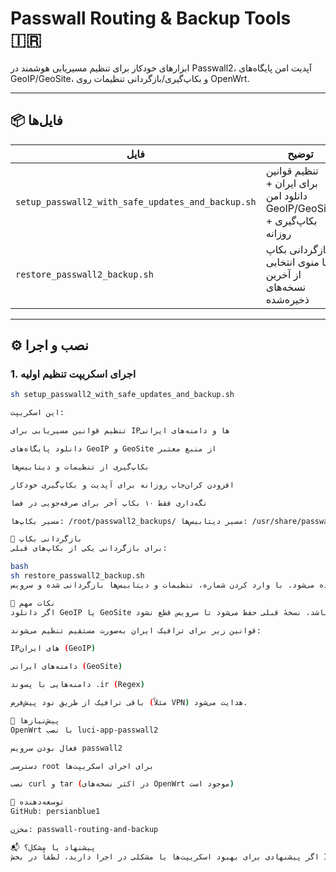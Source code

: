 # Passwall Routing & Backup Tools 🇮🇷

ابزارهای خودکار برای تنظیم مسیریابی هوشمند در Passwall2، آپدیت امن پایگاه‌های GeoIP/GeoSite، و بکاپ‌گیری/بازگردانی تنظیمات روی OpenWrt.

---

## 📦 فایل‌ها

| فایل | توضیح |
|------|-------|
| `setup_passwall2_with_safe_updates_and_backup.sh` | تنظیم قوانین برای ایران + دانلود امن GeoIP/GeoSite + بکاپ‌گیری روزانه |
| `restore_passwall2_backup.sh` | بازگردانی بکاپ با منوی انتخابی از آخرین نسخه‌های ذخیره‌شده |

---

## ⚙️ نصب و اجرا

### 1. اجرای اسکریپت تنظیم اولیه

```bash
sh setup_passwall2_with_safe_updates_and_backup.sh

این اسکریپت:

تنظیم قوانین مسیریابی برای IPها و دامنه‌های ایرانی

دانلود پایگاه‌های GeoIP و GeoSite از منبع معتبر

بکاپ‌گیری از تنظیمات و دیتابیس‌ها

افزودن کران‌جاب روزانه برای آپدیت و بکاپ‌گیری خودکار

نگه‌داری فقط ۱۰ بکاپ آخر برای صرفه‌جویی در فضا

مسیر بکاپ‌ها: /root/passwall2_backups/ مسیر دیتابیس‌ها: /usr/share/passwall2/

🔁 بازگردانی بکاپ
برای بازگردانی یکی از بکاپ‌های قبلی:

bash
sh restore_passwall2_backup.sh
سپس لیستی از بکاپ‌های موجود نمایش داده می‌شود. با وارد کردن شماره، تنظیمات و دیتابیس‌ها بازگردانی شده و سرویس Passwall2 ری‌استارت می‌شود.

🧠 نکات مهم
اگر دانلود GeoIP یا GeoSite ناموفق باشد، نسخهٔ قبلی حفظ می‌شود تا سرویس قطع نشود.

قوانین زیر برای ترافیک ایران به‌صورت مستقیم تنظیم می‌شوند:

IPهای ایران (GeoIP)

دامنه‌های ایرانی (GeoSite)

دامنه‌هایی با پسوند .ir (Regex)

باقی ترافیک از طریق نود پیش‌فرض (مثلاً VPN) هدایت می‌شود.

📜 پیش‌نیازها
OpenWrt با نصب luci-app-passwall2

فعال بودن سرویس passwall2

دسترسی root برای اجرای اسکریپت‌ها

نصب curl و tar (در اکثر نسخه‌های OpenWrt موجود است)

🧰 توسعه‌دهنده
GitHub: persianblue1

مخزن: passwall-routing-and-backup

📬 پیشنهاد یا مشکل؟
اگر پیشنهادی برای بهبود اسکریپت‌ها یا مشکلی در اجرا دارید، لطفاً در بخش Issues همین مخزن مطرح کنید.
